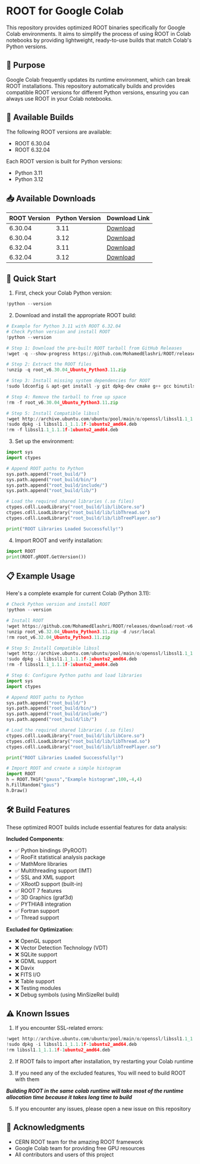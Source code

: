 # ROOT for Google Colab

This repository provides optimized ROOT binaries specifically for Google Colab environments. It aims to simplify the process of using ROOT in Colab notebooks by providing lightweight, ready-to-use builds that match Colab's Python versions.

## 🎯 Purpose

Google Colab frequently updates its runtime environment, which can break ROOT installations. This repository automatically builds and provides compatible ROOT versions for different Python versions, ensuring you can always use ROOT in your Colab notebooks.

## 🔧 Available Builds

The following ROOT versions are available:
- ROOT 6.30.04
- ROOT 6.32.04

Each ROOT version is built for Python versions:
- Python 3.11
- Python 3.12

## 📥 Available Downloads

| ROOT Version | Python Version | Download Link |
|-------------|----------------|---------------|
| 6.30.04 | 3.11 | [Download](https://github.com/MohamedElashri/ROOT/releases/download/root-v6.30.04-python3.11/root_v6.30.04_Ubuntu_Python3.11.zip) |
| 6.30.04 | 3.12 | [Download](https://github.com/MohamedElashri/ROOT/releases/download/root-v6.30.04-python3.12/root_v6.30.04_Ubuntu_Python3.12.zip) |
| 6.32.04 | 3.11 | [Download](https://github.com/MohamedElashri/ROOT/releases/download/root-v6.32.04-python3.11/root_v6.32.04_Ubuntu_Python3.11.zip) |
| 6.32.04 | 3.12 | [Download](https://github.com/MohamedElashri/ROOT/releases/download/root-v6.32.04-python3.12/root_v6.32.04_Ubuntu_Python3.12.zip) |

## 🚀 Quick Start

1. First, check your Colab Python version:
```python
!python --version
```

2. Download and install the appropriate ROOT build:
```python
# Example for Python 3.11 with ROOT 6.32.04
# Check Python version and install ROOT
!python --version

# Step 1: Download the pre-built ROOT tarball from GitHub Releases
!wget -q --show-progress https://github.com/MohamedElashri/ROOT/releases/download/ubuntu/root_v6.30.04_Ubuntu_Python3.11.zip

# Step 2: Extract the ROOT files
!unzip -q root_v6.30.04_Ubuntu_Python3.11.zip

# Step 3: Install missing system dependencies for ROOT
!sudo ldconfig & apt-get install -y git dpkg-dev cmake g++ gcc binutils libx11-dev libxpm-dev libxft-dev libxext-dev tar gfortran subversion libpython3.11-dev

# Step 4: Remove the tarball to free up space
!rm -f root_v6.30.04_Ubuntu_Python3.11.zip

# Step 5: Install Compatible libssl
!wget http://archive.ubuntu.com/ubuntu/pool/main/o/openssl/libssl1.1_1.1.1f-1ubuntu2_amd64.deb
!sudo dpkg -i libssl1.1_1.1.1f-1ubuntu2_amd64.deb
!rm -f libssl1.1_1.1.1f-1ubuntu2_amd64.deb
```

3. Set up the environment:
```python
import sys
import ctypes

# Append ROOT paths to Python
sys.path.append("root_build/")
sys.path.append("root_build/bin/")
sys.path.append("root_build/include/")
sys.path.append("root_build/lib/")

# Load the required shared libraries (.so files)
ctypes.cdll.LoadLibrary("root_build/lib/libCore.so")
ctypes.cdll.LoadLibrary("root_build/lib/libThread.so")
ctypes.cdll.LoadLibrary("root_build/lib/libTreePlayer.so")

print("ROOT Libraries Loaded Successfully!")
```

4. Import ROOT and verify installation:
```python
import ROOT
print(ROOT.gROOT.GetVersion())
```

## 📋 Example Usage

Here's a complete example for current Colab (Python 3.11):

```python
# Check Python version and install ROOT
!python --version

# Install ROOT
!wget https://github.com/MohamedElashri/ROOT/releases/download/root-v6.32.04-python3.11/root_v6.32.04_Ubuntu_Python3.11.zip
!unzip root_v6.32.04_Ubuntu_Python3.11.zip -d /usr/local
!rm root_v6.32.04_Ubuntu_Python3.11.zip

# Step 5: Install Compatible libssl
!wget http://archive.ubuntu.com/ubuntu/pool/main/o/openssl/libssl1.1_1.1.1f-1ubuntu2_amd64.deb
!sudo dpkg -i libssl1.1_1.1.1f-1ubuntu2_amd64.deb
!rm -f libssl1.1_1.1.1f-1ubuntu2_amd64.deb

# Step 6: Configure Python paths and load libraries
import sys
import ctypes

# Append ROOT paths to Python
sys.path.append("root_build/")
sys.path.append("root_build/bin/")
sys.path.append("root_build/include/")
sys.path.append("root_build/lib/")

# Load the required shared libraries (.so files)
ctypes.cdll.LoadLibrary("root_build/lib/libCore.so")
ctypes.cdll.LoadLibrary("root_build/lib/libThread.so")
ctypes.cdll.LoadLibrary("root_build/lib/libTreePlayer.so")

print("ROOT Libraries Loaded Successfully!")

# Import ROOT and create a simple histogram
import ROOT
h = ROOT.TH1F("gauss","Example histogram",100,-4,4)
h.FillRandom("gaus")
h.Draw()
```

## 🛠 Build Features

These optimized ROOT builds include essential features for data analysis:

**Included Components**:
- ✅ Python bindings (PyROOT)
- ✅ RooFit statistical analysis package
- ✅ MathMore libraries
- ✅ Multithreading support (IMT)
- ✅ SSL and XML support
- ✅ XRootD support (built-in)
- ✅ ROOT 7 features
- ✅ 3D Graphics (graf3d)
- ✅ PYTHIA8 integration
- ✅ Fortran support
- ✅ Thread support

**Excluded for Optimization**:
- ❌ OpenGL support
- ❌ Vector Detection Technology (VDT)
- ❌ SQLite support
- ❌ GDML support
- ❌ Davix
- ❌ FITS I/O
- ❌ Table support
- ❌ Testing modules
- ❌ Debug symbols (using MinSizeRel build)

## ⚠️ Known Issues

1. If you encounter SSL-related errors:
```python
!wget http://archive.ubuntu.com/ubuntu/pool/main/o/openssl/libssl1.1_1.1.1f-1ubuntu2_amd64.deb
!sudo dpkg -i libssl1.1_1.1.1f-1ubuntu2_amd64.deb
!rm libssl1.1_1.1.1f-1ubuntu2_amd64.deb
```

2. If ROOT fails to import after installation, try restarting your Colab runtime

3. If you need any of the excluded features, You will need to build ROOT with them

***Building ROOT in the same colab runtime will take most of the runtime allocation time because it takes long time to build***

5. If you encounter any issues, please open a new issue on this repository

## 🙏 Acknowledgments

- CERN ROOT team for the amazing ROOT framework
- Google Colab team for providing free GPU resources
- All contributors and users of this project
